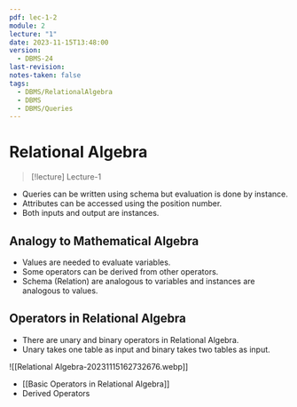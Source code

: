 ```yaml
---
pdf: lec-1-2
module: 2
lecture: "1"
date: 2023-11-15T13:48:00
version:
  - DBMS-24
last-revision: 
notes-taken: false
tags:
  - DBMS/RelationalAlgebra
  - DBMS
  - DBMS/Queries
---
```

# Relational Algebra
> [!lecture] Lecture-1

- Queries can be written using schema but evaluation is done by instance.
- Attributes can be accessed using the position number.
- Both inputs and output are instances.

## Analogy to Mathematical Algebra
- Values are needed to evaluate variables.
- Some operators can be derived from other operators.
- Schema (Relation) are analogous to variables and instances are analogous to values.

## Operators in Relational Algebra
- There are unary and binary operators in Relational Algebra.
- Unary takes one table as input and binary takes two tables as input.

![[Relational Algebra-20231115162732676.webp]]


- [[Basic Operators in Relational Algebra]]
- Derived Operators
